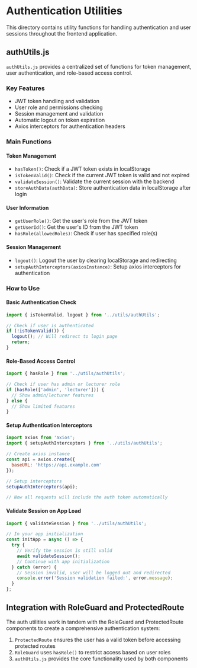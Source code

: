 # Authentication Utilities

This directory contains utility functions for handling authentication and user sessions throughout the frontend application.

## authUtils.js

`authUtils.js` provides a centralized set of functions for token management, user authentication, and role-based access control.

### Key Features

- JWT token handling and validation
- User role and permissions checking
- Session management and validation
- Automatic logout on token expiration
- Axios interceptors for authentication headers

### Main Functions

#### Token Management

- `hasToken()`: Check if a JWT token exists in localStorage
- `isTokenValid()`: Check if the current JWT token is valid and not expired
- `validateSession()`: Validate the current session with the backend
- `storeAuthData(authData)`: Store authentication data in localStorage after login

#### User Information

- `getUserRole()`: Get the user's role from the JWT token
- `getUserId()`: Get the user's ID from the JWT token
- `hasRole(allowedRoles)`: Check if user has specified role(s)

#### Session Management

- `logout()`: Logout the user by clearing localStorage and redirecting
- `setupAuthInterceptors(axiosInstance)`: Setup axios interceptors for authentication

### How to Use

#### Basic Authentication Check

```javascript
import { isTokenValid, logout } from '../utils/authUtils';

// Check if user is authenticated
if (!isTokenValid()) {
  logout(); // Will redirect to login page
  return;
}
```

#### Role-Based Access Control

```javascript
import { hasRole } from '../utils/authUtils';

// Check if user has admin or lecturer role
if (hasRole(['admin', 'lecturer'])) {
  // Show admin/lecturer features
} else {
  // Show limited features
}
```

#### Setup Authentication Interceptors

```javascript
import axios from 'axios';
import { setupAuthInterceptors } from '../utils/authUtils';

// Create axios instance
const api = axios.create({
  baseURL: 'https://api.example.com'
});

// Setup interceptors
setupAuthInterceptors(api);

// Now all requests will include the auth token automatically
```

#### Validate Session on App Load

```javascript
import { validateSession } from '../utils/authUtils';

// In your app initialization
const initApp = async () => {
  try {
    // Verify the session is still valid
    await validateSession();
    // Continue with app initialization
  } catch (error) {
    // Session invalid, user will be logged out and redirected
    console.error('Session validation failed:', error.message);
  }
};
```

## Integration with RoleGuard and ProtectedRoute

The auth utilities work in tandem with the RoleGuard and ProtectedRoute components to create a comprehensive authentication system:

1. `ProtectedRoute` ensures the user has a valid token before accessing protected routes
2. `RoleGuard` uses `hasRole()` to restrict access based on user roles
3. `authUtils.js` provides the core functionality used by both components
